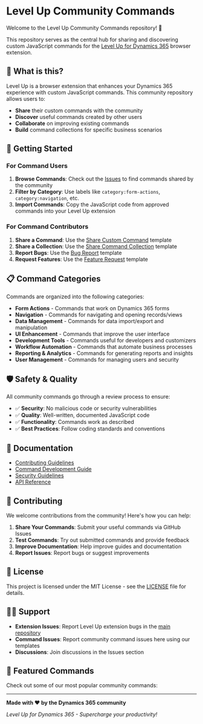 # Level Up Community Commands

Welcome to the Level Up Community Commands repository! 🚀

This repository serves as the central hub for sharing and discovering custom JavaScript commands for the [Level Up for Dynamics 365](https://github.com/rajyraman/Levelup-for-Dynamics-CRM) browser extension.

## 🎯 What is this?

Level Up is a browser extension that enhances your Dynamics 365 experience with custom JavaScript commands. This community repository allows users to:

- **Share** their custom commands with the community
- **Discover** useful commands created by other users
- **Collaborate** on improving existing commands
- **Build** command collections for specific business scenarios

## 🚀 Getting Started

### For Command Users

1. **Browse Commands**: Check out the [Issues](https://github.com/rajyraman/level-up-community-commands/issues?q=is%3Aissue+label%3Acommunity-command) to find commands shared by the community
2. **Filter by Category**: Use labels like `category:form-actions`, `category:navigation`, etc.
3. **Import Commands**: Copy the JavaScript code from approved commands into your Level Up extension

### For Command Contributors

1. **Share a Command**: Use the [Share Custom Command](https://github.com/rajyraman/level-up-community-commands/issues/new?template=share-custom-command.yml) template
2. **Share a Collection**: Use the [Share Command Collection](https://github.com/rajyraman/level-up-community-commands/issues/new?template=share-command-collection.yml) template
3. **Report Bugs**: Use the [Bug Report](https://github.com/rajyraman/level-up-community-commands/issues/new?template=bug-report.yml) template
4. **Request Features**: Use the [Feature Request](https://github.com/rajyraman/level-up-community-commands/issues/new?template=feature-request.yml) template

## 📋 Command Categories

Commands are organized into the following categories:

- **Form Actions** - Commands that work on Dynamics 365 forms
- **Navigation** - Commands for navigating and opening records/views
- **Data Management** - Commands for data import/export and manipulation
- **UI Enhancement** - Commands that improve the user interface
- **Development Tools** - Commands useful for developers and customizers
- **Workflow Automation** - Commands that automate business processes
- **Reporting & Analytics** - Commands for generating reports and insights
- **User Management** - Commands for managing users and security

## 🛡️ Safety & Quality

All community commands go through a review process to ensure:

- ✅ **Security**: No malicious code or security vulnerabilities
- ✅ **Quality**: Well-written, documented JavaScript code
- ✅ **Functionality**: Commands work as described
- ✅ **Best Practices**: Follow coding standards and conventions

## 📖 Documentation

- [Contributing Guidelines](docs/CONTRIBUTING.md)
- [Command Development Guide](docs/COMMAND_DEVELOPMENT.md)
- [Security Guidelines](docs/SECURITY.md)
- [API Reference](docs/API_REFERENCE.md)

## 🤝 Contributing

We welcome contributions from the community! Here's how you can help:

1. **Share Your Commands**: Submit your useful commands via GitHub Issues
2. **Test Commands**: Try out submitted commands and provide feedback
3. **Improve Documentation**: Help improve guides and documentation
4. **Report Issues**: Report bugs or suggest improvements

## 📄 License

This project is licensed under the MIT License - see the [LICENSE](LICENSE) file for details.

## 🙋‍♀️ Support

- **Extension Issues**: Report Level Up extension bugs in the [main repository](https://github.com/rajyraman/Levelup-for-Dynamics-CRM)
- **Command Issues**: Report community command issues here using our templates
- **Discussions**: Join discussions in the Issues section

## 🌟 Featured Commands

Check out some of our most popular community commands:

<!-- This section will be updated with popular commands -->

---

**Made with ❤️ by the Dynamics 365 community**

_Level Up for Dynamics 365 - Supercharge your productivity!_

